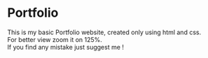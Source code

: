 # Portfolio
This is my basic Portfolio website, created only using html and css. <br/>
For better view zoom it on 125%. <br/>
If you find any mistake just suggest me !

